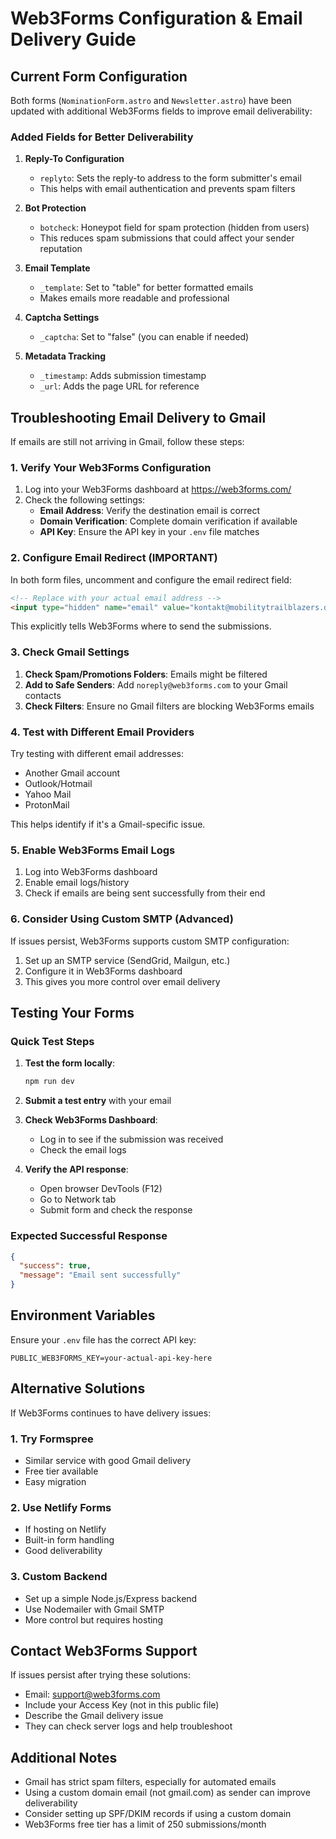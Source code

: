 # Web3Forms Configuration & Email Delivery Guide

## Current Form Configuration

Both forms (`NominationForm.astro` and `Newsletter.astro`) have been updated with additional Web3Forms fields to improve email deliverability:

### Added Fields for Better Deliverability

1. **Reply-To Configuration**
   - `replyto`: Sets the reply-to address to the form submitter's email
   - This helps with email authentication and prevents spam filters

2. **Bot Protection**
   - `botcheck`: Honeypot field for spam protection (hidden from users)
   - This reduces spam submissions that could affect your sender reputation

3. **Email Template**
   - `_template`: Set to "table" for better formatted emails
   - Makes emails more readable and professional

4. **Captcha Settings**
   - `_captcha`: Set to "false" (you can enable if needed)

5. **Metadata Tracking**
   - `_timestamp`: Adds submission timestamp
   - `_url`: Adds the page URL for reference

## Troubleshooting Email Delivery to Gmail

If emails are still not arriving in Gmail, follow these steps:

### 1. Verify Your Web3Forms Configuration

1. Log into your Web3Forms dashboard at https://web3forms.com/
2. Check the following settings:
   - **Email Address**: Verify the destination email is correct
   - **Domain Verification**: Complete domain verification if available
   - **API Key**: Ensure the API key in your `.env` file matches

### 2. Configure Email Redirect (IMPORTANT)

In both form files, uncomment and configure the email redirect field:

```html
<!-- Replace with your actual email address -->
<input type="hidden" name="email" value="kontakt@mobilitytrailblazers.de">
```

This explicitly tells Web3Forms where to send the submissions.

### 3. Check Gmail Settings

1. **Check Spam/Promotions Folders**: Emails might be filtered
2. **Add to Safe Senders**: Add `noreply@web3forms.com` to your Gmail contacts
3. **Check Filters**: Ensure no Gmail filters are blocking Web3Forms emails

### 4. Test with Different Email Providers

Try testing with different email addresses:
- Another Gmail account
- Outlook/Hotmail
- Yahoo Mail
- ProtonMail

This helps identify if it's a Gmail-specific issue.

### 5. Enable Web3Forms Email Logs

1. Log into Web3Forms dashboard
2. Enable email logs/history
3. Check if emails are being sent successfully from their end

### 6. Consider Using Custom SMTP (Advanced)

If issues persist, Web3Forms supports custom SMTP configuration:
1. Set up an SMTP service (SendGrid, Mailgun, etc.)
2. Configure it in Web3Forms dashboard
3. This gives you more control over email delivery

## Testing Your Forms

### Quick Test Steps

1. **Test the form locally**:
   ```bash
   npm run dev
   ```

2. **Submit a test entry** with your email

3. **Check Web3Forms Dashboard**:
   - Log in to see if the submission was received
   - Check the email logs

4. **Verify the API response**:
   - Open browser DevTools (F12)
   - Go to Network tab
   - Submit form and check the response

### Expected Successful Response

```json
{
  "success": true,
  "message": "Email sent successfully"
}
```

## Environment Variables

Ensure your `.env` file has the correct API key:

```env
PUBLIC_WEB3FORMS_KEY=your-actual-api-key-here
```

## Alternative Solutions

If Web3Forms continues to have delivery issues:

### 1. Try Formspree
- Similar service with good Gmail delivery
- Free tier available
- Easy migration

### 2. Use Netlify Forms
- If hosting on Netlify
- Built-in form handling
- Good deliverability

### 3. Custom Backend
- Set up a simple Node.js/Express backend
- Use Nodemailer with Gmail SMTP
- More control but requires hosting

## Contact Web3Forms Support

If issues persist after trying these solutions:
- Email: support@web3forms.com
- Include your Access Key (not in this public file)
- Describe the Gmail delivery issue
- They can check server logs and help troubleshoot

## Additional Notes

- Gmail has strict spam filters, especially for automated emails
- Using a custom domain email (not gmail.com) as sender can improve deliverability
- Consider setting up SPF/DKIM records if using a custom domain
- Web3Forms free tier has a limit of 250 submissions/month